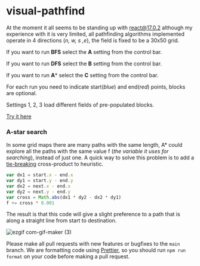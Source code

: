 # visual-pathfind

At the moment it all seems to be standing up with react@17.0.2 although my experience with it is very limited, all pathfinding algorithms implemented operate in 4 directions (*n, w, s ,e*), the field is fixed to be a 30x50 grid.

If you want to run **BFS** select the **A** setting from the control bar.

If you want to run **DFS** select the **B** setting from the control bar.

If you want to run **A*** select the **C** setting from the control bar.

For each run you need to indicate start(*blue*) and end(*red*) points, blocks are optional.

Settings 1, 2, 3 load different fields of pre-populated blocks.

[Try it here](https://visual-pathfind.giannini.dev)

### A-star search
In some grid maps there are many paths with the same length, A* could explore all the paths with the same value f (*the variable it uses for searching*), instead of just one. A quick way to solve this problem is to add a [tie-breaking](http://theory.stanford.edu/~amitp/GameProgramming/Heuristics.html#breaking-ties) cross-product to heuristic.
```JavaScript
var dx1 = start.x - end.x
var dy1 = start.y - end.y
var dx2 = next.x - end.x
var dy2 = next.y - end.y
var cross = Math.abs(dx1 * dy2 - dx2 * dy1)
f += cross * 0.001
```
The result is that this code will give a slight preference to a path that is along a straight line from start to destination.

![ezgif com-gif-maker (3)](https://user-images.githubusercontent.com/35083414/159975594-7faf376e-c4e8-4f7f-82e6-4bbb8716debd.gif)

Please make all pull requests with new features or bugfixes to the `main`
branch. We are formatting code using [Prettier](https://prettier.io/), so you
should run `npm run format` on your code before making a pull request.
